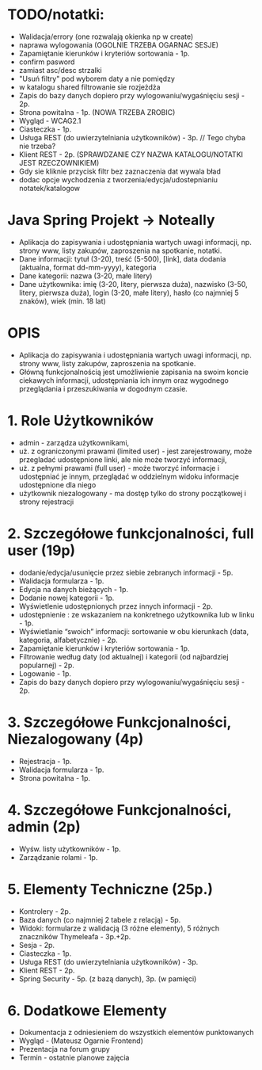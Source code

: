 # TODO/notatki:
- Walidacja/errory (one rozwalają okienka np w create)
- naprawa wylogowania (OGOLNIE TRZEBA OGARNAC SESJE)
- Zapamiętanie kierunków i kryteriów sortowania - 1p.
- confirm pasword
- zamiast asc/desc strzalki
- "Usuń filtry" pod wyborem daty a nie pomiędzy
- w katalogu shared filtrowanie sie rozjeżdża
- Zapis do bazy danych dopiero przy wylogowaniu/wygaśnięciu sesji - 2p.
- Strona powitalna - 1p. (NOWA TRZEBA ZROBIC)
- Wygląd - WCAG2.1
- Ciasteczka - 1p.
- Usługa REST (do uwierzytelniania użytkowników) - 3p. // Tego chyba nie trzeba?
- Klient REST - 2p. (SPRAWDZANIE CZY NAZWA KATALOGU/NOTATKI JEST RZECZOWNIKIEM)
- Gdy sie kliknie przycisk filtr bez zaznaczenia dat wywala bład
- dodac opcje wychodzenia z tworzenia/edycja/udostepnianiu notatek/katalogow

#               Java Spring Projekt -> Noteally

- Aplikacja do zapisywania i udostępniania wartych uwagi informacji,
  np. strony www, listy zakupów, zaproszenia na spotkanie, notatki.
- Dane informacji: tytuł (3-20), treść (5-500), [link], data dodania
  (aktualna, format dd-mm-yyyy), kategoria
- Dane kategorii: nazwa (3-20, małe litery)
- Dane użytkownika: imię (3-20, litery, pierwsza duża), nazwisko
  (3-50, litery, pierwsza duża), login (3-20, małe litery), hasło (co
  najmniej 5 znaków), wiek (min. 18 lat)

#                       OPIS
- Aplikacja do zapisywania i udostępniania wartych uwagi
  informacji, np. strony www, listy zakupów, zaproszenia
  na spotkanie.
- Główną funkcjonalnością jest umożliwienie zapisania na
  swoim koncie ciekawych informacji, udostępniania ich
  innym oraz wygodnego przeglądania i przeszukiwania w
  dogodnym czasie.

#               1. Role Użytkowników
- admin - zarządza użytkownikami,
- uż. z ograniczonymi prawami (limited user) - jest
  zarejestrowany, może przegladać udostępnione linki, ale nie
  może tworzyć informacji,
- uż. z pełnymi prawami (full user) - może tworzyć informacje i
  udostępniać je innym, przeglądać w oddzielnym widoku
  informacje udostępnione dla niego
- użytkownik niezalogowany - ma dostęp tylko do strony
  początkowej i strony rejestracji

#       2. Szczegółowe funkcjonalności, full user (19p)
- dodanie/edycja/usunięcie przez siebie zebranych informacji - 5p.
- Walidacja formularza - 1p.
- Edycja na danych bieżących - 1p.
- Dodanie nowej kategorii - 1p.
- Wyświetlenie udostępnionych przez innych informacji - 2p.
- udostępnienie : ze wskazaniem na konkretnego użytkownika lub w linku - 1p.
- Wyświetlanie “swoich” informacji: sortowanie w obu kierunkach (data,
  kategoria, alfabetycznie) - 2p.
- Zapamiętanie kierunków i kryteriów sortowania - 1p.
- Filtrowanie według daty (od aktualnej) i kategorii (od najbardziej popularnej) - 2p.
- Logowanie - 1p.
- Zapis do bazy danych dopiero przy wylogowaniu/wygaśnięciu sesji - 2p.

#       3. Szczegółowe Funkcjonalności, Niezalogowany (4p)
- Rejestracja - 1p.
- Walidacja formularza - 1p.
- Strona powitalna - 1p.

#       4. Szczegółowe Funkcjonalności, admin (2p)
- Wyśw. listy użytkowników - 1p.
- Zarządzanie rolami - 1p.

#       5. Elementy Techniczne (25p.)
- Kontrolery - 2p.
- Baza danych (co najmniej 2 tabele z relacją) - 5p.
- Widoki: formularze z walidacją (3 różne elementy),
  5 różnych znaczników Thymeleafa - 3p.+2p.
- Sesja - 2p.
- Ciasteczka - 1p.
- Usługa REST (do uwierzytelniania użytkowników) - 3p.
- Klient REST - 2p.
- Spring Security - 5p. (z bazą danych), 3p. (w pamięci)

#       6. Dodatkowe Elementy
- Dokumentacja z odniesieniem do wszystkich
  elementów punktowanych
- Wygląd - (Mateusz Ogarnie Frontend)
- Prezentacja na forum grupy
- Termin - ostatnie planowe zajęcia
